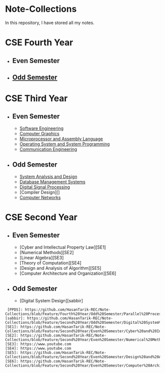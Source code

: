 # Note-Collections
In this repository, I have stored all my notes.

# CSE Fourth Year
- ## Even Semester

- ## [Odd Semester][OddSemester]


# CSE Third Year
- ## Even Semester
    - [Software Engineering][SE]
    - [Computer Graphics][CG]
    - [Microprocessor and Assembly Language][MAL]
    - [Operating System and System Programming][OS1]
    - [Communication Engineering][CM11]

- ## Odd Semester
    - [System Analysis and Design][S1]
    - [Database Management Systems][PP1]
    - [Digital Signal Processing][S11]
    - [Compiler Design][]
    - [Computer Networks][CN1]
# CSE Second Year
- ## Even Semester
    - [Cyber and Intellectual Property Law][SE1]
    - [Numerical Methods][SE2]
    - [Linear Algebra][SE3]
    - [Theory of Computation][SE4]
    - [Design and Analysis of Algorithm][SE5]
    - [Computer Architecture and Organization][SE6]
 
- ## Odd Semester
    - [Digital System Design][sabbir]
















    <!--Links-->
[OddSemester]: https://github.com/HasanTarik-REC/Note-Collections/blob/PartFourOddSemester/README.md

     [PPDS]: https://github.com/HasanTarik-REC/Note-Collections/blob/Feature/Fourth%20Year/Odd%20Semester/Parallel%20Processing%20and%20Distributed%20System/Contents%20of%20Parallel%20Programming.md
    [sabbir]: https://github.com/HasanTarik-REC/Note-Collections/blob/Feature/Second%20Year/Odd%20Semester/Digital%20System%20Design.md
    [SE1]: https://github.com/HasanTarik-REC/Note-Collections/blob/Feature/Second%20Year/Even%20Semester/Cyber%20and%20Intellectual%20Property%20Law/Contents%20of%20Cyber%20and%20Intellectual%20Property%20Law.md
    [SE2]: https://github.com/HasanTarik-REC/Note-Collections/blob/Feature/Second%20Year/Even%20Semester/Numerical%20Method/Numerical%20Method.md
    [SE3]: https://www.youtube.com
    [SE4]: https://www.youtube.com
    [SE5]: https://github.com/HasanTarik-REC/Note-Collections/blob/Feature/Second%20Year/Even%20Semester/Design%20and%20Analysis%20of%20Algorithms/Contents%20of%20Algorithm.md
    [SE6]: https://github.com/HasanTarik-REC/Note-Collections/blob/Feature/Second%20Year/Even%20Semester/Computer%20Architecture%20and%20Organization/Computer%20Architecture%20and%20Organization.md
  [PP1]: https://github.com/HasanTarik-REC/Note-Collections/blob/Feature/Third%20Year/Odd%20Semester/Database%20Management%20System/DatabaseManagementSystem.md
  [S1]: https://github.com/HasanTarik-REC/Note-Collections/blob/Feature/Third%20Year/Odd%20Semester/System%20Analysis%20and%20Design/SystemAnalysisAndDesign.md
  [S11]: https://github.com/HasanTarik-REC/Note-Collections/blob/Feature/Third%20Year/Odd%20Semester/Digital%20Signal%20Processing/DigitalSignalProcessing.md
  [CN1]: https://github.com/HasanTarik-REC/Note-Collections/tree/Feature/Third%20Year/Odd%20Semester/Computer%20Networks
  [OS1]: https://github.com/HasanTarik-REC/Note-Collections/blob/Feature/Fourth%20Year/Even%20Semester/Operating%20System/Contents%20of%20Operating%20System.md
  [MAL]: https://github.com/HasanTarik-REC/Note-Collections/blob/Feature/Third%20Year/Even%20Semester/Microprocessor%20and%20Assembly%20Language/Contents%20of%20Microprocessor%20and%20Assembly%20Language.md
  [SE]: https://github.com/HasanTarik-REC/Note-Collections/blob/Feature/Fourth%20Year/Even%20Semester/Software%20Engineering/ContentsOfSoftwareEngineering.md
  [CM11]: https://github.com/HasanTarik-REC/Note-Collections/blob/Feature/Fourth%20Year/Even%20Semester/Communication%20Engineering/Contents%20of%20Communication%20Engineering.md
  [CG]: https://github.com/HasanTarik-REC/Note-Collections/blob/Feature/Fourth%20Year/Even%20Semester/Computer%20Graphics/ContentsOfComputerGraphics.md
  [CPI]: https://github.com/HasanTarik-REC/Note-Collections/blob/Feature/Fourth%20Year/Odd%20Semester/Computer%20Peripherals%20and%20Interfacing/Contents%20of%20Computer%20Peripherals%20and%20Interfacing.md
  [CSM]: https://github.com/HasanTarik-REC/Note-Collections/blob/Feature/Fourth%20Year/Odd%20Semester/Computer%20Simulation%20and%20Modeling/Contents%20of%20Computer%20Simulation%20and%20Modeling.md
